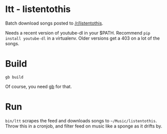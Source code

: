 # ltt - listentothis

Batch download songs posted to [/r/listentothis](https://reddit.com/r/listentothis).

Needs a recent version of youtube-dl in your $PATH. Recommend
`pip install youtube-dl` in a virtualenv. Older versions get a 403 on a lot of
the songs.
 
# Build

`gb build`

Of course, you need [gb](https://getgb.io) for that.

# Run

`bin/ltt` scrapes the feed and downloads songs to `~/Music/listentothis`.
Throw this in a cronjob, and filter feed on music like a sponge as it
drifts by.

